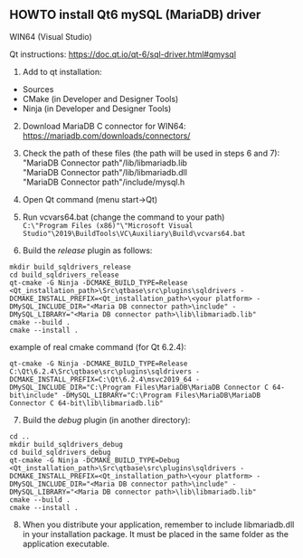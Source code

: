 ## HOWTO install Qt6 mySQL (MariaDB) driver 
WIN64 (Visual Studio)

Qt instructions: https://doc.qt.io/qt-6/sql-driver.html#qmysql

1) Add to qt installation:
- Sources
- CMake (in Developer and Designer Tools)
- Ninja (in Developer and Designer Tools)
 
2) Download MariaDB C connector for WIN64:
https://mariadb.com/downloads/connectors/

3) Check the path of these files (the path will be used in steps 6 and 7):  
"MariaDB Connector path"/lib/libmariadb.lib  
"MariaDB Connector path"/lib/libmariadb.dll  
"MariaDB Connector path"/include/mysql.h  

4) Open Qt command (menu start->Qt)  

5) Run vcvars64.bat (change the command to your path)  
`C:\"Program Files (x86)"\"Microsoft Visual Studio"\2019\BuildTools\VC\Auxiliary\Build\vcvars64.bat`  

6) Build the *release* plugin as follows: 
```
mkdir build_sqldrivers_release
cd build_sqldrivers_release
qt-cmake -G Ninja -DCMAKE_BUILD_TYPE=Release <Qt_installation_path>\Src\qtbase\src\plugins\sqldrivers -DCMAKE_INSTALL_PREFIX=<Qt_installation_path>\<your platform> -DMySQL_INCLUDE_DIR="<Maria DB connector path>\include" -DMySQL_LIBRARY="<Maria DB connector path>\lib\libmariadb.lib"
cmake --build .
cmake --install .
```  
example of real cmake command (for Qt 6.2.4):  
```
qt-cmake -G Ninja -DCMAKE_BUILD_TYPE=Release C:\Qt\6.2.4\Src\qtbase\src\plugins\sqldrivers -DCMAKE_INSTALL_PREFIX=C:\Qt\6.2.4\msvc2019_64 -DMySQL_INCLUDE_DIR="C:\Program Files\MariaDB\MariaDB Connector C 64-bit\include" -DMySQL_LIBRARY="C:\Program Files\MariaDB\MariaDB Connector C 64-bit\lib\libmariadb.lib"
```  
7) Build the *debug* plugin (in another directory):
```
cd ..
mkdir build_sqldrivers_debug
cd build_sqldrivers_debug
qt-cmake -G Ninja -DCMAKE_BUILD_TYPE=Debug <Qt_installation_path>\Src\qtbase\src\plugins\sqldrivers -DCMAKE_INSTALL_PREFIX=<Qt_installation_path>\<your platform> -DMySQL_INCLUDE_DIR="<Maria DB connector path>\include" -DMySQL_LIBRARY="<Maria DB connector path>\lib\libmariadb.lib"
cmake --build .
cmake --install .
```

8) When you distribute your application, remember to include libmariadb.dll in your installation package. 
It must be placed in the same folder as the application executable.
